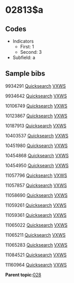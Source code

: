 # 02813$a

## Codes

-   Indicators
    -   First: 1
    -   Second: 3
-   Subfield: a

## Sample bibs

9934291 [Quicksearch](https://search.library.yale.edu/catalog/9934291) [VXWS](http://prodorbis.library.yale.edu:7014/vxws/GetHoldingsService?bibId=9934291)

9934642 [Quicksearch](https://search.library.yale.edu/catalog/9934642) [VXWS](http://prodorbis.library.yale.edu:7014/vxws/GetHoldingsService?bibId=9934642)

10106749 [Quicksearch](https://search.library.yale.edu/catalog/10106749) [VXWS](http://prodorbis.library.yale.edu:7014/vxws/GetHoldingsService?bibId=10106749)

10123867 [Quicksearch](https://search.library.yale.edu/catalog/10123867) [VXWS](http://prodorbis.library.yale.edu:7014/vxws/GetHoldingsService?bibId=10123867)

10187913 [Quicksearch](https://search.library.yale.edu/catalog/10187913) [VXWS](http://prodorbis.library.yale.edu:7014/vxws/GetHoldingsService?bibId=10187913)

10403537 [Quicksearch](https://search.library.yale.edu/catalog/10403537) [VXWS](http://prodorbis.library.yale.edu:7014/vxws/GetHoldingsService?bibId=10403537)

10451980 [Quicksearch](https://search.library.yale.edu/catalog/10451980) [VXWS](http://prodorbis.library.yale.edu:7014/vxws/GetHoldingsService?bibId=10451980)

10454868 [Quicksearch](https://search.library.yale.edu/catalog/10454868) [VXWS](http://prodorbis.library.yale.edu:7014/vxws/GetHoldingsService?bibId=10454868)

10454950 [Quicksearch](https://search.library.yale.edu/catalog/10454950) [VXWS](http://prodorbis.library.yale.edu:7014/vxws/GetHoldingsService?bibId=10454950)

11057796 [Quicksearch](https://search.library.yale.edu/catalog/11057796) [VXWS](http://prodorbis.library.yale.edu:7014/vxws/GetHoldingsService?bibId=11057796)

11057857 [Quicksearch](https://search.library.yale.edu/catalog/11057857) [VXWS](http://prodorbis.library.yale.edu:7014/vxws/GetHoldingsService?bibId=11057857)

11058690 [Quicksearch](https://search.library.yale.edu/catalog/11058690) [VXWS](http://prodorbis.library.yale.edu:7014/vxws/GetHoldingsService?bibId=11058690)

11059261 [Quicksearch](https://search.library.yale.edu/catalog/11059261) [VXWS](http://prodorbis.library.yale.edu:7014/vxws/GetHoldingsService?bibId=11059261)

11059361 [Quicksearch](https://search.library.yale.edu/catalog/11059361) [VXWS](http://prodorbis.library.yale.edu:7014/vxws/GetHoldingsService?bibId=11059361)

11065022 [Quicksearch](https://search.library.yale.edu/catalog/11065022) [VXWS](http://prodorbis.library.yale.edu:7014/vxws/GetHoldingsService?bibId=11065022)

11065211 [Quicksearch](https://search.library.yale.edu/catalog/11065211) [VXWS](http://prodorbis.library.yale.edu:7014/vxws/GetHoldingsService?bibId=11065211)

11065283 [Quicksearch](https://search.library.yale.edu/catalog/11065283) [VXWS](http://prodorbis.library.yale.edu:7014/vxws/GetHoldingsService?bibId=11065283)

11084521 [Quicksearch](https://search.library.yale.edu/catalog/11084521) [VXWS](http://prodorbis.library.yale.edu:7014/vxws/GetHoldingsService?bibId=11084521)

11160964 [Quicksearch](https://search.library.yale.edu/catalog/11160964) [VXWS](http://prodorbis.library.yale.edu:7014/vxws/GetHoldingsService?bibId=11160964)

**Parent topic:**[028](../../tags/028/028.md)

